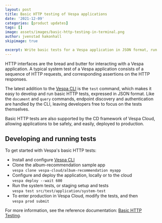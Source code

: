 ```yaml
---
layout: post
title: Basic HTTP testing of Vespa applications
date: '2021-12-09'
categories: [product updates]
tags: []
image: assets/images/basic-http-testing-in-terminal.png
author: jvenstad hakonhall
skipimage: true

excerpt: Write basic tests for a Vespa application in JSON format, run them with the Vespa CLI, and use them in the CD pipeline in Vespa Cloud.
---
```

<script id="asciicast-bj1shqdC1wYt2phrSjpL7UNuZ" src="https://asciinema.org/a/bj1shqdC1wYt2phrSjpL7UNuZ.js" async data-autoplay="true" data-speed="1.618" data-cols="167" data-loop="true"></script>

HTTP interfaces are the bread and butter for interacting with a Vespa application.
A typical system test of a Vespa application consists of a sequence of
HTTP requests, and corresponding assertions on the HTTP responses.

The latest addition to the <a href="/introducing-vespa-cli">Vespa CLI</a>
is the `test` command, which makes it easy to develop and run basic HTTP tests,
expressed in JSON format.
Like the `document` and `query` commands, endpoint discovery and authentication are
handled by the CLI, leaving developers free to focus on the tests themselves.

Basic HTTP tests are also supported by the CD framework of Vespa Cloud,
allowing applications to be safely, and easily, deployed to production. 

## Developing and running tests

To get started with Vespa's basic HTTP tests:

- Install and configure <a href="/introducing-vespa-cli">Vespa CLI</a>
- Clone the album-recommendation sample app<br/>
  `vespa clone vespa-cloud/album-recommendation myapp`
- Configure and deploy the application, locally or to the cloud<br/>
  `vespa deploy --wait 600`
- Run the system tests, or staging setup and tests<br/>
  `vespa test src/test/application/system-test`
- To enter production in Vespa Cloud, modify the tests, and then<br/>
  `vespa prod submit`

For more information, see the reference documentation:
<a href="https://cloud.vespa.ai/en/reference/testing.html">Basic HTTP Testing</a>.
